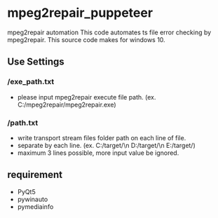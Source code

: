 # mpeg2repair_puppeteer

mpeg2repair automation
This code automates ts file error checking by mpeg2repair.
This source code makes for windows 10.

## Use Settings
### /exe_path.txt
 * please input mpeg2repair execute file path. (ex. C:/mpeg2repair/mpeg2repair.exe)

### /path.txt
* write transport stream files folder path on each line of file.
* separate by each line. 
  (ex.
  C:/target/\n
  D:/target/\n
  E:/target/)
* maximum 3 lines possible, more input value be ignored.

## requirement
* PyQt5
* pywinauto
* pymediainfo
